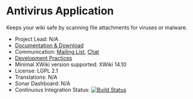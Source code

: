 # Antivirus Application

Keeps your wiki safe by scanning file attachments for viruses or malware.

* Project Lead: N/A
* [Documentation & Download](https://store.xwiki.com/xwiki/bin/view/Extension/Antivirus+Application)
* Communication: [Mailing List](https://dev.xwiki.org/xwiki/bin/view/Community/MailingLists), [Chat](https://dev.xwiki.org/xwiki/bin/view/Community/Chat)
* [Development Practices](https://dev.xwiki.org/)
* Minimal XWiki version supported: XWiki 14.10
* License: LGPL 2.1
* Translations: N/A
* Sonar Dashboard: N/A
* Continuous Integration Status: [![Build Status](http://ci.xwikisas.com/view/All/job/xwikisas/job/application-antivirus/job/master/badge/icon)](http://ci.xwikisas.com/view/All/job/xwikisas/job/application-antivirus/job/master/)
